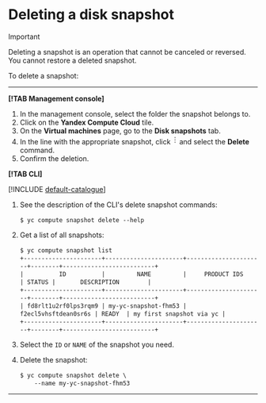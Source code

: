 # Deleting a disk snapshot

> [!IMPORTANT]
>
> Deleting a snapshot is an operation that cannot be canceled or reversed. You cannot restore a deleted snapshot.

To delete a snapshot:

---

**[!TAB Management console]**

1. In the management console, select the folder the snapshot belongs to.
1. Click on the **Yandex Compute Cloud** tile.
1. On the **Virtual machines** page, go to the **Disk snapshots** tab.
1. In the line with the appropriate snapshot, click ![](../../../_assets/dots.png) and select the **Delete** command.
1. Confirm the deletion.

**[!TAB CLI]**

[!INCLUDE [default-catalogue](../../../_includes/default-catalogue.md)]

1. See the description of the CLI's delete snapshot commands:

    ```
    $ yc compute snapshot delete --help
    ```

1. Get a list of all snapshots:

    ```
    $ yc compute snapshot list
    +----------------------+----------------------+----------------------+--------+--------------------------+
    |          ID          |         NAME         |     PRODUCT IDS      | STATUS |       DESCRIPTION        |
    +----------------------+----------------------+----------------------+--------+--------------------------+
    | fd8rlt1u2rf0lps3rqm9 | my-yc-snapshot-fhm53 | f2ecl5vhsftdean0sr6s | READY  | my first snapshot via yc |
    +----------------------+----------------------+----------------------+--------+--------------------------+
    ```

1. Select the `ID` or `NAME` of the snapshot you need.
1. Delete the snapshot:

    ```
    $ yc compute snapshot delete \
        --name my-yc-snapshot-fhm53
    ```

---
